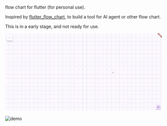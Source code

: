 flow chart for flutter (for personal use).

Inspired by [flutter_flow_chart](https://github.com/alnitak/flutter_flow_chart), to build a tool for AI agent or other flow chart.

This is in a early stage, and not ready for use.

![demo](./images/image.gif)

![demo](./images/20241219-134114.gif)